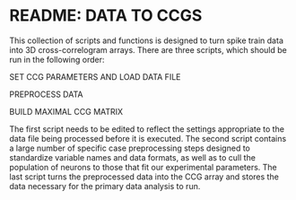 README: DATA TO CCGS
==

This collection of scripts and functions is designed to turn 
spike train data into 3D cross-correlogram arrays. There are 
three scripts, which should be run in the following order:

  SET CCG PARAMETERS AND LOAD DATA FILE

  PREPROCESS DATA
 
  BUILD MAXIMAL CCG MATRIX

The first script needs to be edited to reflect the settings
appropriate to the data file being processed before it is 
executed. The second script contains a large number of specific
case preprocessing steps designed to standardize variable names
and data formats, as well as to cull the population of neurons
to those that fit our experimental parameters. The last script
turns the preprocessed data into the CCG array and stores the
data necessary for the primary data analysis to run. 

